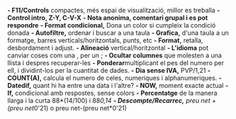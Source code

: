 **- F11/Controls** compactes, més espai de visualització, millor es treballa
**- Control intro, Z-Y, C-V-X**
**- Nota anonima, comentari grupal i es pot respondre**
**- Format condicional,** Dona un color si cumpleix la condició donada
**- Autofiltre,** ordenar i buscar a una taula
**- Grafica,** d'una taula a un formatge, barres verticals/horitzontals, punts, etc
**- Format,** retalla, desbordament i adjust.
**- Alineació** vertical/horitzontal
**- L'idioma** pot canviar coses com una , per un ;
**- Ocultar columnes** que molesten a una llista i despres recuperar-les
**- Ponderar**multiplicant el pes del numero per ell, i dividint-los per la cuantitat de dades.
**- Dia sense IVA,** PVP/1,21
**- COUNT(A),** calcula el numero de celes, numeriques i alphanumeriques.
**- Datedif,** quant hi ha entre una data i l'altre?
**- NOW,** moment exacte actual
**- If,** condicional amb respostes, sense colors
**- Percentatge** de la manera llarga i la curta 88*(14/100) i 88*0,14
**- Descompte/Recarrec,** preu net + (preu net*0'21) o  preu net-(preu net*0'21)
